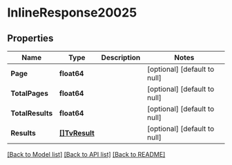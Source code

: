 # InlineResponse20025

## Properties
Name | Type | Description | Notes
------------ | ------------- | ------------- | -------------
**Page** | **float64** |  | [optional] [default to null]
**TotalPages** | **float64** |  | [optional] [default to null]
**TotalResults** | **float64** |  | [optional] [default to null]
**Results** | [**[]TvResult**](TvResult.md) |  | [optional] [default to null]

[[Back to Model list]](../README.md#documentation-for-models) [[Back to API list]](../README.md#documentation-for-api-endpoints) [[Back to README]](../README.md)

